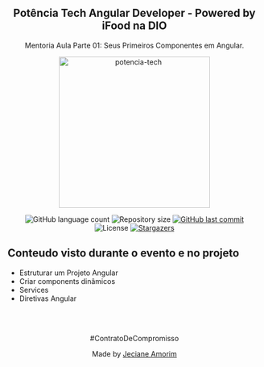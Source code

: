 <div align="center">
	<h2>Potência Tech Angular Developer - Powered by iFood na DIO</h2>
	<p>Mentoria Aula Parte 01: Seus Primeiros Componentes em Angular.</p>
	<img alt="potencia-tech" title="potencia-tech" src="https://hermes.digitalinnovation.one/tracks/a123a707-54de-4a67-88ee-5c129beb14d7.png" width="300px" />
</div>

<p align="center">
  <img alt="GitHub language count" src="https://img.shields.io/github/languages/count/JecianeSilva/Bootcamp-Potencia-TechBootcamp-Potencia-Tech-powered-by-iFood?color=%2304D361">

  <img alt="Repository size" src="https://img.shields.io/github/repo-size/JecianeSilva/Bootcamp-Potencia-TechBootcamp-Potencia-Tech-powered-by-iFood">

  <a href="https://github.com/JecianeSilva/Bootcamp-Potencia-TechBootcamp-Potencia-Tech-powered-by-iFood/commits/main">
    <img alt="GitHub last commit" src="https://img.shields.io/github/last-commit/JecianeSilva/Bootcamp-Potencia-TechBootcamp-Potencia-Tech-powered-by-iFood">
  </a>

  <img alt="License" src="https://img.shields.io/badge/license-MIT-brightgreen">
   <a href="https://github.com/JecianeSilva/Bootcamp-Potencia-TechBootcamp-Potencia-Tech-powered-by-iFood/stargazers">
    <img alt="Stargazers" src="https://img.shields.io/github/stars/JecianeSilva/Bootcamp-Potencia-TechBootcamp-Potencia-Tech-powered-by-iFood?style=social">
  </a>
</p>

## Conteudo visto durante o evento e no projeto
- Estruturar um Projeto Angular
- Criar components dinâmicos
- Services
- Diretivas Angular

<br></br>
<div align="center">
<p>#ContratoDeCompromisso</p>
<p>Made by <a href="https://jecianesilva.github.io/">Jeciane Amorim</a></p>
</div>